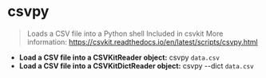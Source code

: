 # csvpy
> Loads a CSV file into a Python shell
> Included in csvkit
> More information: <https://csvkit.readthedocs.io/en/latest/scripts/csvpy.html>
- **Load a CSV file into a CSVKitReader object:**
csvpy `data.csv`
- **Load a CSV file into a CSVKitDictReader object:**
csvpy --dict `data.csv`
